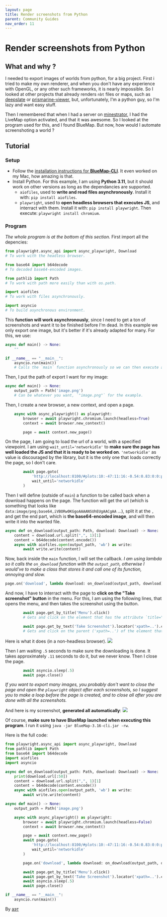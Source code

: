 ```yaml
---
layout: page
title: Render screenshots from Python
parent: Community Guides
nav_order: 11
---
```


# Render screenshots from Python
## What and why ?
I needed to export images of worlds from python, for a big project. First i tried to make my own renderer, and when you don't have any experience with OpenGL, or any other such frameworks, it is nearly impossible. So I looked at other projects that already renders `nbt` files or maps, such as [deepslate](https://github.com/misode/deepslate) or [prismarine-viewer](https://github.com/PrismarineJS/prismarine-viewer), but, unfortunately, I'm a python guy, so I'm lazy and want easy stuff.

Then I remembered that when I had a server on [minestrator](https://minestrator.com), I had the LiveMap option activated, and that it was awesome. So I looked at the program used for this, and I found BlueMap. But now, how would I automate screenshoting a world ?
## Tutorial
### Setup
- Follow the [installation instructions for **BlueMap-CLI**](https://bluemap.bluecolored.de/wiki/getting-started/Installation.html#using-bluemap-on-the-cli--standalone). It even worked on my Mac, how amazing is that.
- Install Python. For this example, I am using **Python 3.11**, but it should work on other versions as long as the dependancies are supported.
  - `aiofiles`, used to **write and read files asynchronously**.
    Install it with: `pip install aiofiles`.
  - `playwright`, used to **open headless browsers that executes JS**, and interract with them.
    Install it with: `pip install playwright`.
    Then execute: `playwright install chromium`.
    
### Program
*The whole program is at the bottom of this section.*
First import all the depencies:
```py
from playwright.async_api import async_playwright, Download
# To work with the headless browser.

from base64 import b64decode
# To decoded base64-encoded images.

from pathlib import Path
# To work with path more easily than with os.path.

import aiofiles
# To work with files asynchronously.

import asyncio
# To build asynchronous environment.
```
This **function will work asynchronously**, since I need to get a ton of screenshots and want it to be finished before I'm dead. In this example we only export one image, but it's better if it's already adapted for many. For this, we use:
```py
async def main() -> None:
    ""

if __name__ == "__main__":
    asyncio.run(main())
    # Calls the `main` function asynchronously so we can then execute async operations in `main`.
```
Then, I put the path of export I want for my image:
```py
async def main() -> None:
    output_path = Path('image.png')
    # Can be whatever you want, `"image.png"` for the example.
```
Then, I create a new browser, a new context, and open a page.
```py
    async with async_playwright() as playwright:
        browser = await playwright.chromium.launch(headless=True)
        context = await browser.new_context()

        page = await context.new_page()
```
On the page, I am going to load the url of a world, with a specified viewpoint. I am using `wait_until='networkidle'` to **make sure the page has well loaded the JS and that it is ready to be worked on**. `'networkidle'` as value is discouraged by the library, but it is the only one that loads correctly the page, so I don't care.
```py
        await page.goto(
            'http://localhost:8100/#plots:10:-47:11:16:-0.54:0.83:0:0:perspective',
            wait_until='networkidle'
        )
```
Then I will define (outside of `main`) a function to be called back when a download happens on the page. The function will get the url (which is something that looks like `data:image/png;base64,iVBORw0KGgoAAAANSUhEUgAACgAA` ...), split it at the `,` and get the end part, which is **the base64-encoded image**, and will then write it into the wanted file.
```py
async def on_download(output_path: Path, download: Download) -> None:
    content = download.url.split(",", 1)[1]
    content = b64decode(content.encode())
    async with aiofiles.open(output_path, 'wb') as write:
        await write.write(content)
```
Now, back inside the `main` function, I will set the callback. *I am using lambda so it calls the `on_download` function with the `output_path`, otherwise I would've to make a class that stores it and call one of its function, annoying and slow.*
```py
page.on('download', lambda download: on_download(output_path, download))
```
And now, I have to interract with the page to **click on the "Take screenshot" button** in the menu. For this, I am using the following lines, that opens the menu, and then takes the screenshot using the button.
```py
        await page.get_by_title('Menu').click()
        # Gets and click on the element that has the attribute `title="Menu"`.

        await page.get_by_text('Take Screenshot').locator('xpath=..').click()
        # Gets and click on the parent ('xpath=..') of the element that has text 'Take Screenshot'.
```
Here is what it does (in a non-headless browser).
![](https://github.com/BlueMap-Minecraft/BlueMapWiki/assets/85891169/c1063109-1eda-421c-9c73-6a1ccaa8822b)

Then I am waiting `.5` seconds to make sure the downloading is done. It takes approximately `.11` seconds to do it, but we never know. Then I close the page.
```py
        await asyncio.sleep(.5)
        await page.close()
```
*If you want to export many images, you probably don't want to close the page and open the `playwright` object after each screenshots, so I suggest you to make a loop before the page is created, and to close all after you are done with all the screenshots.*

And here is my screenshot, **generated all automatically**:
![](https://github.com/BlueMap-Minecraft/BlueMapWiki/assets/85891169/c62739a7-1b19-494b-a457-491a199208af)

Of course, **make sure to have BlueMap launched when executing this program**. I run it using `java -jar BlueMap-3.16-cli.jar -rw`.

Here is the full code:
```py
from playwright.async_api import async_playwright, Download
from pathlib import Path
from base64 import b64decode
import aiofiles
import asyncio

async def on_download(output_path: Path, download: Download) -> None:
    print(download.url[:50])
    content = download.url.split(",", 1)[1]
    content = b64decode(content.encode())
    async with aiofiles.open(output_path, 'wb') as write:
        await write.write(content)

async def main() -> None:
    output_path = Path('image.png')

    async with async_playwright() as playwright:
        browser = await playwright.chromium.launch(headless=False)
        context = await browser.new_context()

        page = await context.new_page()
        await page.goto(
            'http://localhost:8100/#plots:10:-47:11:16:-0.54:0.83:0:0:perspective',
            wait_until='networkidle'
        )

        page.on('download', lambda download: on_download(output_path, download))

        await page.get_by_title('Menu').click()
        await page.get_by_text('Take Screenshot').locator('xpath=..').click()
        await asyncio.sleep(.5)
        await page.close()

if __name__ == "__main__":
    asyncio.run(main())
```
By [аэт](https://github.com/novitae)
